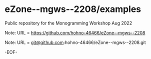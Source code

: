 # eZone--mgws--2208/examples

Public repository for the Monogramming Workshop Aug 2022


Note: URL = https://github.com/hohno-46466/eZone--mgws--2208

Note: URL = git@github.com:hohno-46466/eZone--mgws--2208.git

-EOF-
